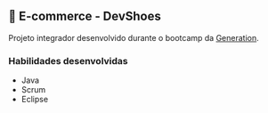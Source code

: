 
## 🛒 E-commerce - DevShoes
Projeto integrador desenvolvido durante o bootcamp da [Generation](https://brazil.generation.org/).


  
### Habilidades desenvolvidas
 
 - Java
 - Scrum
 - Eclipse

  
